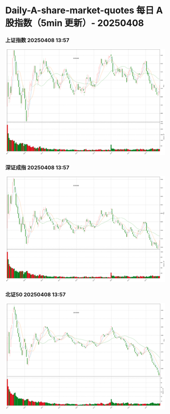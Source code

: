 
# Daily-A-share-market-quotes 每日 A 股指数（5min 更新）- 20250408

### 上证指数 20250408 13:57
![](./fig/2025/4/20250408-sh000001.png)

### 深证成指 20250408 13:57
![](./fig/2025/4/20250408-sz399001.png)

### 北证50 20250408 13:57
![](./fig/2025/4/20250408-bj899050.png)
